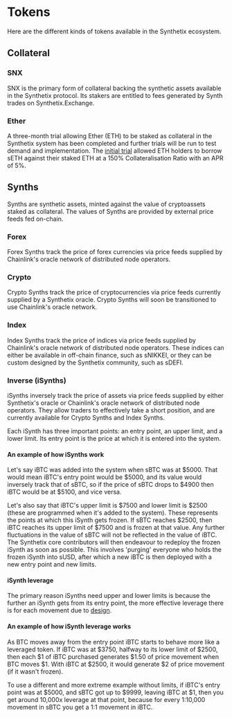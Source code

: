 # Tokens

Here are the different kinds of tokens available in the Synthetix ecosystem. 

## Collateral

### SNX

SNX is the primary form of collateral backing the synthetic assets available in the Synthetix protocol. Its stakers are entitled to fees generated by Synth trades on Synthetix.Exchange.

### Ether

A three-month trial allowing Ether (ETH) to be staked as collateral in the Synthetix system has been completed and further trials will be run to test demand and implementation. The [initial trial](https://blog.synthetix.io/ether-collateral/) allowed ETH holders to borrow sETH against their staked ETH at a 150% Collateralisation Ratio with an APR of 5%. 

## Synths

Synths are synthetic assets, minted against the value of cryptoassets staked as collateral. The values of Synths are provided by external price feeds fed on-chain. 

### Forex

Forex Synths track the price of forex currencies via price feeds supplied by Chainlink's oracle network of distributed node operators.  

### Crypto

Crypto Synths track the price of cryptocurrencies via price feeds currently supplied by a Synthetix oracle. Crypto Synths will soon be transitioned to use Chainlink's oracle network. 

### Index

Index Synths track the price of indices via price feeds supplied by Chainlink's oracle network of distributed node operators. 
These indices can either be available in off-chain finance, such as sNIKKEI, or they can be custom designed by the Synthetix community, such as sDEFI. 

### Inverse (iSynths)

iSynths inversely track the price of assets via price feeds supplied by either Synthetix's oracle or Chainlink's oracle network of distributed node operators. 
They allow traders to effectively take a short position, and are currently available for Crypto Synths and Index Synths. 

Each iSynth has three important points: an entry point, an upper limit, and a lower limit. Its entry point is the price at which it is entered into the system. 

#### An example of how iSynths work

Let's say iBTC was added into the system when sBTC was at $5000. That would mean iBTC's entry point would be $5000, and its value would inversely track that of sBTC, so if the price of sBTC drops to $4900 then iBTC would be at $5100, and vice versa. 

Let's also say that iBTC's upper limit is $7500 and lower limit is $2500 (these are programmed when it's added to the system). These represents the points at which this iSynth gets frozen. If sBTC reaches $2500, then iBTC reaches its upper limit of $7500 and is frozen at that value. Any further fluctuations in the value of sBTC will not be reflected in the value of iBTC. The Synthetix core contributors will then endeavour to redeploy the frozen iSynth as soon as possible. This involves 'purging' everyone who holds the frozen iSynth into sUSD, after which a new iBTC is then deployed with a new entry point and new limits. 

#### iSynth leverage

The primary reason iSynths need upper and lower limits is because the further an iSynth gets from its entry point, the more effective leverage there is for each movement due to [design](https://docs.synthetix.io/contracts/exchangerates/#rateorinverted). 

#### An example of how iSynth leverage works

As BTC moves away from the entry point iBTC starts to behave more like a leveraged token. If iBTC was at $3750, halfway to its lower limit of $2500, then each $1 of iBTC purchased generates $1.50 of price movement when BTC moves $1. With iBTC at $2500, it would generate $2 of price movement (if it wasn't frozen).  

To use a different and more extreme example without limits, if iBTC's entry point was at $5000, and sBTC got up to $9999, leaving iBTC at $1, then you get around 10,000x leverage at that point, because for every 1:10,000 movement in sBTC you get a 1:1 movement in iBTC. 
